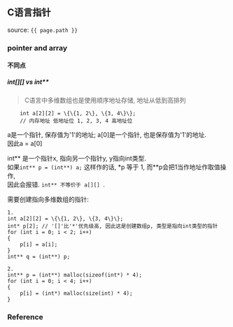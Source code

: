 ## C语言指针
source: `{{ page.path }}`

### pointer and array

#### 不同点

##### int[][] vs int**

> C语言中多维数组也是使用顺序地址存储, 地址从低到高排列

```
    int a[2][2] = \{\{1, 2\}, \{3, 4\}\};
    // 内存地址 低地址位 1, 2, 3, 4 高地址位
```

a是一个指针, 保存值为'1'的地址; a[0]是一个指针, 也是保存值为'1'的地址.  
因此a = a[0]  

int** 是一个指针x, 指向另一个指针y, y指向int类型.   
如果`int** p = (int**) a;` 这样作的话, \*p 等于 1, 而\*\*p会把1当作地址作取值操作,   
因此会报错. `int** 不等价于 a[][] `.

需要创建指向多维数组的指针:

    1. 
    int a[2][2] = \{\{1, 2\}, \{3, 4\}\};
    int* p[2]; // '[]'比'*'优先级高, 因此这是创建数组p, 类型是指向int类型的指针 
    for (int i = 0; i < 2; i++) 
    {
        p[i] = a[i];
    }
    int** q = (int**) p;

    2. 
    int** p = (int**) malloc(sizeof(int*) * 4);
    for (int i = 0; i < 4; i++) 
    {
        p[i] = (int*) malloc(size(int) * 4); 
    }

### Reference

